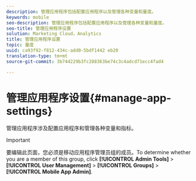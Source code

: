 ```yaml
---
description: 管理应用程序包括配置应用程序以及管理各种变量和量度。
keywords: mobile
seo-description: 管理应用程序包括配置应用程序以及管理各种变量和量度。
seo-title: 管理应用程序设置
solution: Marketing Cloud，Analytics
title: 管理应用程序设置
topic: 量度
uuid: ca93f92-f812-434c-add0-5bdf1442 eb20
translation-type: tm+mt
source-git-commit: 3b744229b3fc288363be74c3c4adcd71ecc4fad4

---
```



# 管理应用程序设置{#manage-app-settings}

管理应用程序涉及配置应用程序和管理各种变量和指标。

>[!IMPORTANT]
>
>要编辑此页面，您必须是移动应用程序管理员组的成员。To determine whether you are a member of this group, click **[!UICONTROL Admin Tools]** &gt; **[!UICONTROL User Management]** &gt; **[!UICONTROL Groups]** &gt; **[!UICONTROL Mobile App Admin]**.

